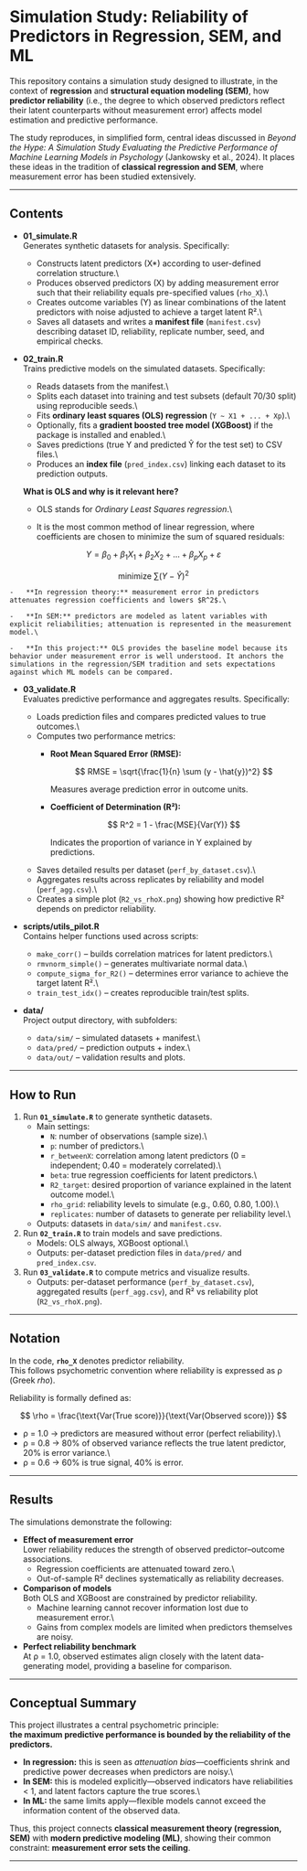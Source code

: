 # Simulation Study: Reliability of Predictors in Regression, SEM, and ML

This repository contains a simulation study designed to illustrate, in the context of **regression** and **structural equation modeling (SEM)**, how **predictor reliability** (i.e., the degree to which observed predictors reflect their latent counterparts without measurement error) affects model estimation and predictive performance.

The study reproduces, in simplified form, central ideas discussed in *Beyond the Hype: A Simulation Study Evaluating the Predictive Performance of Machine Learning Models in Psychology* (Jankowsky et al., 2024). It places these ideas in the tradition of **classical regression and SEM**, where measurement error has been studied extensively.

------------------------------------------------------------------------

## Contents

-   **01_simulate.R**\
    Generates synthetic datasets for analysis. Specifically:

    -   Constructs latent predictors (X\*) according to user-defined correlation structure.\
    -   Produces observed predictors (X) by adding measurement error such that their reliability equals pre-specified values (`rho_X`).\
    -   Creates outcome variables (Y) as linear combinations of the latent predictors with noise adjusted to achieve a target latent R².\
    -   Saves all datasets and writes a **manifest file** (`manifest.csv`) describing dataset ID, reliability, replicate number, seed, and empirical checks.

-   **02_train.R**\
    Trains predictive models on the simulated datasets. Specifically:

    -   Reads datasets from the manifest.\
    -   Splits each dataset into training and test subsets (default 70/30 split) using reproducible seeds.\
    -   Fits **ordinary least squares (OLS) regression** (`Y ~ X1 + ... + Xp`).\
    -   Optionally, fits a **gradient boosted tree model (XGBoost)** if the package is installed and enabled.\
    -   Saves predictions (true Y and predicted Ŷ for the test set) to CSV files.\
    -   Produces an **index file** (`pred_index.csv`) linking each dataset to its prediction outputs.

    **What is OLS and why is it relevant here?**

    -   OLS stands for *Ordinary Least Squares regression*.\

    -   It is the most common method of linear regression, where coefficients are chosen to minimize the sum of squared residuals:

$$Y = \beta_0 + \beta_1X_1 + \beta_2X_2 + \dots + \beta_pX_p + \varepsilon$$  

$$\text{minimize } \sum (Y - \hat{Y})^2$$


    -   **In regression theory:** measurement error in predictors attenuates regression coefficients and lowers $R^2$.\

    -   **In SEM:** predictors are modeled as latent variables with explicit reliabilities; attenuation is represented in the measurement model.\

    -   **In this project:** OLS provides the baseline model because its behavior under measurement error is well understood. It anchors the simulations in the regression/SEM tradition and sets expectations against which ML models can be compared.

-   **03_validate.R**\
    Evaluates predictive performance and aggregates results. Specifically:

    -   Loads prediction files and compares predicted values to true outcomes.\
    -   Computes two performance metrics:
        -   **Root Mean Squared Error (RMSE):**

            $$
            RMSE = \sqrt{\frac{1}{n} \sum (y - \hat{y})^2}
            $$

            Measures average prediction error in outcome units.

        -   **Coefficient of Determination (R²):**

            $$
            R^2 = 1 - \frac{MSE}{Var(Y)}
            $$

            Indicates the proportion of variance in Y explained by predictions.
    -   Saves detailed results per dataset (`perf_by_dataset.csv`).\
    -   Aggregates results across replicates by reliability and model (`perf_agg.csv`).\
    -   Creates a simple plot (`R2_vs_rhoX.png`) showing how predictive R² depends on predictor reliability.

-   **scripts/utils_pilot.R**\
    Contains helper functions used across scripts:

    -   `make_corr()` – builds correlation matrices for latent predictors.\
    -   `rmvnorm_simple()` – generates multivariate normal data.\
    -   `compute_sigma_for_R2()` – determines error variance to achieve the target latent R².\
    -   `train_test_idx()` – creates reproducible train/test splits.

-   **data/**\
    Project output directory, with subfolders:

    -   `data/sim/` – simulated datasets + manifest.\
    -   `data/pred/` – prediction outputs + index.\
    -   `data/out/` – validation results and plots.

------------------------------------------------------------------------

## How to Run

1.  Run **`01_simulate.R`** to generate synthetic datasets.
    -   Main settings:
        -   `N`: number of observations (sample size).\
        -   `p`: number of predictors.\
        -   `r_betweenX`: correlation among latent predictors (0 = independent; 0.40 = moderately correlated).\
        -   `beta`: true regression coefficients for latent predictors.\
        -   `R2_target`: desired proportion of variance explained in the latent outcome model.\
        -   `rho_grid`: reliability levels to simulate (e.g., 0.60, 0.80, 1.00).\
        -   `replicates`: number of datasets to generate per reliability level.\
    -   Outputs: datasets in `data/sim/` and `manifest.csv`.
2.  Run **`02_train.R`** to train models and save predictions.
    -   Models: OLS always, XGBoost optional.\
    -   Outputs: per-dataset prediction files in `data/pred/` and `pred_index.csv`.
3.  Run **`03_validate.R`** to compute metrics and visualize results.
    -   Outputs: per-dataset performance (`perf_by_dataset.csv`), aggregated results (`perf_agg.csv`), and R² vs reliability plot (`R2_vs_rhoX.png`).

------------------------------------------------------------------------

## Notation

In the code, **`rho_X`** denotes predictor reliability.\
This follows psychometric convention where reliability is expressed as ρ (Greek *rho*).

Reliability is formally defined as:

$$
\rho = \frac{\text{Var(True score)}}{\text{Var(Observed score)}}
$$

-   ρ = 1.0 → predictors are measured without error (perfect reliability).\
-   ρ = 0.8 → 80% of observed variance reflects the true latent predictor, 20% is error variance.\
-   ρ = 0.6 → 60% is true signal, 40% is error.

------------------------------------------------------------------------

## Results

The simulations demonstrate the following:

-   **Effect of measurement error**\
    Lower reliability reduces the strength of observed predictor–outcome associations.
    -   Regression coefficients are attenuated toward zero.\
    -   Out-of-sample R² declines systematically as reliability decreases.
-   **Comparison of models**\
    Both OLS and XGBoost are constrained by predictor reliability.
    -   Machine learning cannot recover information lost due to measurement error.\
    -   Gains from complex models are limited when predictors themselves are noisy.
-   **Perfect reliability benchmark**\
    At ρ = 1.0, observed estimates align closely with the latent data-generating model, providing a baseline for comparison.

------------------------------------------------------------------------

## Conceptual Summary

This project illustrates a central psychometric principle:\
**the maximum predictive performance is bounded by the reliability of the predictors.**

-   **In regression:** this is seen as *attenuation bias*—coefficients shrink and predictive power decreases when predictors are noisy.\
-   **In SEM:** this is modeled explicitly—observed indicators have reliabilities \< 1, and latent factors capture the true scores.\
-   **In ML:** the same limits apply—flexible models cannot exceed the information content of the observed data.

Thus, this project connects **classical measurement theory (regression, SEM)** with **modern predictive modeling (ML)**, showing their common constraint: **measurement error sets the ceiling**.

------------------------------------------------------------------------
